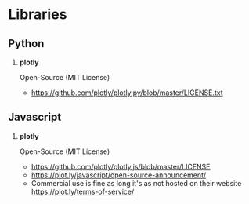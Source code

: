 # Libraries

## Python

1. **plotly**

    Open-Source (MIT License)
    
    * https://github.com/plotly/plotly.py/blob/master/LICENSE.txt

## Javascript

1. **plotly**

    Open-Source (MIT License)

    * https://github.com/plotly/plotly.js/blob/master/LICENSE
    * https://plot.ly/javascript/open-source-announcement/
    * Commercial use is fine as long it's as not hosted on their website https://plot.ly/terms-of-service/
